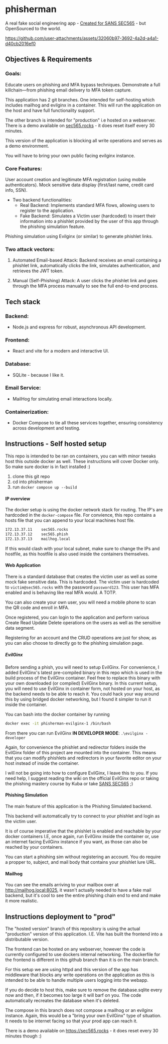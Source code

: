 # phisherman
A real fake social engineering app - [Created for SANS SEC565](https://www.sans.org/cyber-security-courses/red-team-operations-adversary-emulation/) - but OpenSourced to the world.



https://github.com/user-attachments/assets/32060b97-3692-4a2d-a4a1-d40cb2016ef0




## Objectives & Requirements

### Goals:
Educate users on phishing and MFA bypass techniques.
Demonstrate a full killchain—from phishing email delivery to MFA token capture.


This application has 2 git branches. One intended for self-hosting which includes mailhog and evilginx in a container. This will run the application on the host and have full functionality support.

The other branch is intended for "production" i.e hosted on a webserver.
There is a demo available on [sec565.rocks](https://sec565.rocks) - it does reset itself every 30 minutes.

This version of the application is blocking all write operations and serves as a demo environment.

You will have to bring your own public facing evilginx instance.

### Core Features:
User account creation and legitimate MFA registration (using mobile authenticators).
Mock sensitive data display (first/last name, credit card info, SSN).

* Two backend functionalities:
  * Real Backend: Implements standard MFA flows, allowing users to register to the application.
  * Fake Backend: Simulates a Victim user (hardcoded) to insert their information into a phishlet provided by the user of this app through the phishing simulation feature.

Phishing simulation using Evilginx (or similar) to generate phishlet links.

### Two attack vectors:
1. Automated Email-based Attack: Backend receives an email containing a phishlet link, automatically clicks the link, simulates authentication, and retrieves the JWT token.

2. Manual (Self-Phishing) Attack: A user clicks the phishlet link and goes through the MFA process manually to see the full end-to-end process.


## Tech stack

### Backend:
* Node.js and express for robust, asynchronous API development.

### Frontend:
* React and vite for a modern and interactive UI.

### Database:
* SQLite - because I like it.

### Email Service:
* MailHog for simulating email interactions locally.

### Containerization:
* Docker Compose to tie all these services together, ensuring consistency across development and testing.


## Instructions - Self hosted setup

This repo is intended to be ran on containers, you can with minor tweaks host this outside docker as well. These instructions will cover Docker only. So make sure docker is in fact installed :)

1. clone this git repo
2. cd into phisherman
3. run `docker compose up --build`


#### IP overview

The docker setup is using the docker network stack for routing. The IP's are hardcoded in the `docker-compose` file.
For convience, this repo contains a hosts file that you can append to your local machines host file.

```bash
172.13.37.11    sec565.rocks
172.13.37.12    sec565.phish
172.13.37.13    mailhog.local
```

If this would clash with your local subnet, make sure to change the IPs and hostfile, as this hostfile is also used inside the containers themselves.

#### Web Application
There is a standard database that creates the victim user as well as some mock fake sensitive data. This is hardcoded.
The victim user is hardcoded to `victim@sec565.rocks` with the password `password123`. This user has MFA enabled and is behaving like real MFA would. A TOTP.

You can also create your own user, you will need a mobile phone to scan the QR code and enroll in MFA.

Once registered, you can login to the application and perform various Create Read Update Delete operations on the users as well as the sensitive data segment.

Registering for an account and the CRUD operations are just for show, as you can also choose to directly go to the phishing simulation page.


##### EvilGinx
Before sending a phish, you will need to setup EvilGinx. For convenience, I added EvilGinx's latest pre-compiled binary in this repo which is used in the build process of the EvilGinx container. Feel free to replace this binary with your own downloaded (or compiled) EvilGinx binary. In this current setup, you will need to use EvilGinx in container form, not hosted on your host, as the backend needs to be able to reach it. You could hack your way around this by using bridged docker networking, but I found it simpler to run it inside the container.

You can bash into the docker container by running

```bash
docker exec -it phisherman-evilginx-1 /bin/bash
```

From there you can run EvilGinx **IN DEVELOPER MODE**: `.\evilginx -developer`

Again, for convenience the phishlet and redirector folders inside the EvilGinx folder of this project are mounted into the container.
This means that you can modify phishlets and redirectors in your favorite editor on your host instead of inside the container.


I will not be going into how to configure EvilGinx, I leave this to you. If you need help, I suggest reading the wiki on the official EvilGinx repo or taking the phishing mastery course by Kuba or take [SANS SEC565](https://www.sans.org/cyber-security-courses/red-team-operations-adversary-emulation/) ;)


#### Phishing Simulation

The main feature of this application is the Phishing Simulated backend. <br>

This backend will automatically try to connect to your phishlet and login as the victim user.

It is of course imperative that the phishlet is enabled and reachable by your docker containers I.E, once again, run EvilGinx inside the container or, use an internet facing EvilGinx instance if you want, as those can also be reached by your containers.

You can start a phishing sim without registering an account. You do require a propper to, subject, and mail body that contains your phishlet lure URL.


#### Mailhog

You can see the emails arriving to your mailbox over at http://mailhog.local:8025, it wasn't actually needed to have a fake mail backend, but it's cool to see the entire phishing chain end to end and make it more realistic.




## Instructions deployment to "prod"

The "hosted version" branch of this repository is using the actual "production" version of this application. I.E. Vite has built the frontend into a distributable version.

The frontend can be hosted on any webserver, however the code is currently configured to use dockers internal networking. The dockerfile for the frontend is different in this github branch than it is on the main branch.

For this setup we are using httpd and this version of the app has middleware that blocks any write operations on the application as this is intended to be able to handle multiple users logging into the webapp.

If you do decide to host this, make sure to remove the database.sqlite every now and then, if it becomes too large it will barf on you. The code automatically recreates the database when it's deleted.

The compose in this branch does not compose a mailhog or an evilginx instance. Again, this would be a "bring your own EvilGinx" type of situation. It needs to be internet facing so that your prod app can reach it.

There is a demo available on https://sec565.rocks - it does reset every 30 minutes though :)
